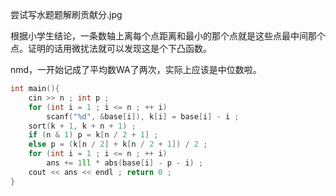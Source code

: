 尝试写水题题解刷贡献分.jpg

根据小学生结论，一条数轴上离每个点距离和最小的那个点就是这些点最中间那个点。证明的话用微扰法就可以发现这是个下凸函数。

nmd，一开始记成了平均数WA了两次，实际上应该是中位数啦。

```cpp
int main(){
    cin >> n ; int p ;
    for (int i = 1 ; i <= n ; ++ i)
        scanf("%d", &base[i]), k[i] = base[i] - i ;
    sort(k + 1, k + n + 1) ;
    if (n & 1) p = k[n / 2 + 1] ;
    else p = (k[n / 2] + k[n / 2 + 1]) / 2 ;
    for (int i = 1 ; i <= n ; ++ i)
        ans += 1ll * abs(base[i] - p - i) ;
    cout << ans << endl ; return 0 ;
}
```